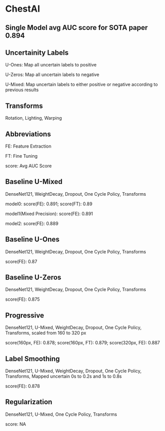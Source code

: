 # ChestAI

## Single Model avg AUC score for SOTA paper 0.894

## Uncertainity Labels
U-Ones: Map all uncertain labels to positive

U-Zeros: Map all uncertain labels to negative

U-Mixed: Map uncertain labels to either positive or negative according to previous results

## Transforms
Rotation, Lighting, Warping

## Abbreviations 
FE: Feature Extraction

FT: Fine Tuning

score: Avg AUC Score

## Baseline U-Mixed 
DenseNet121, WeightDecay, Dropout, One Cycle Policy, Transforms

model0: score(FE): 0.891; score(FT): 0.89

model1(Mixed Precision): score(FE): 0.891

model2: score(FE): 0.889

## Baseline U-Ones 
DenseNet121, WeightDecay, Dropout, One Cycle Policy, Transforms

score(FE): 0.87

## Baseline U-Zeros 
DenseNet121, WeightDecay, Dropout, One Cycle Policy, Transforms

score(FE): 0.875

## Progressive
DenseNet121, U-Mixed, WeightDecay, Dropout, One Cycle Policy, Transforms, scaled from 160 to 320 px

score(160px, FE):  0.878; score(160px, FT): 0.879; score(320px, FE): 0.887

## Label Smoothing
DenseNet121, U-Mixed, WeightDecay, Dropout, One Cycle Policy, Transforms, Mapped uncertain 0s to 0.2s and 1s to 0.8s

score(FE): 0.878

## Regularization
DenseNet121, U-Mixed, One Cycle Policy, Transforms

score: NA

